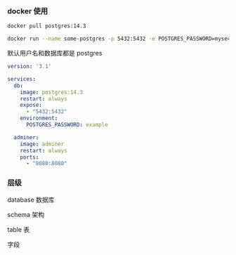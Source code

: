 

### docker 使用

```bash
docker pull postgres:14.3

docker run --name some-postgres -p 5432:5432 -e POSTGRES_PASSWORD=mysecretpassword -d postgres:14.3
```

默认用户名和数据库都是 postgres

```yaml
version: '3.1'

services:
  db:
    image: postgres:14.3
    restart: always
    expose:
      - "5432:5432"
    environment:
      POSTGRES_PASSWORD: example

  adminer:
    image: adminer
    restart: always
    ports:
      - "8080:8080"
```





### 层级

database 数据库

schema  架构

table 表

字段
